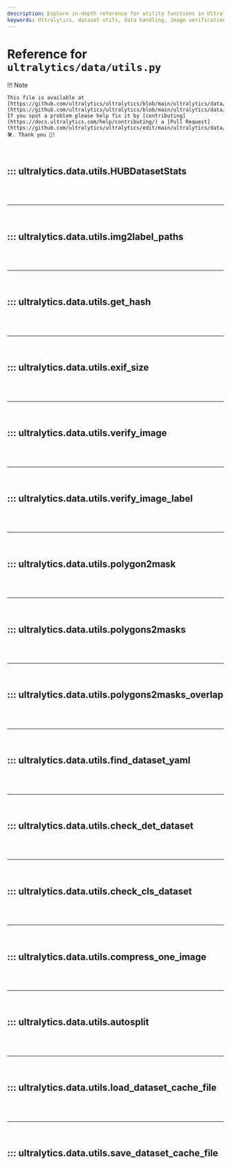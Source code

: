 ```yaml
---
description: Explore in-depth reference for utility functions in Ultralytics data module. Learn about image verification, dataset handling, and more.
keywords: Ultralytics, dataset utils, data handling, image verification, Python, data module
---
```


# Reference for `ultralytics/data/utils.py`

!!! Note

    This file is available at [https://github.com/ultralytics/ultralytics/blob/main/ultralytics/data/utils.py](https://github.com/ultralytics/ultralytics/blob/main/ultralytics/data/utils.py). If you spot a problem please help fix it by [contributing](https://docs.ultralytics.com/help/contributing/) a [Pull Request](https://github.com/ultralytics/ultralytics/edit/main/ultralytics/data/utils.py) 🛠️. Thank you 🙏!

<br>

## ::: ultralytics.data.utils.HUBDatasetStats

<br><br><hr><br>

## ::: ultralytics.data.utils.img2label_paths

<br><br><hr><br>

## ::: ultralytics.data.utils.get_hash

<br><br><hr><br>

## ::: ultralytics.data.utils.exif_size

<br><br><hr><br>

## ::: ultralytics.data.utils.verify_image

<br><br><hr><br>

## ::: ultralytics.data.utils.verify_image_label

<br><br><hr><br>

## ::: ultralytics.data.utils.polygon2mask

<br><br><hr><br>

## ::: ultralytics.data.utils.polygons2masks

<br><br><hr><br>

## ::: ultralytics.data.utils.polygons2masks_overlap

<br><br><hr><br>

## ::: ultralytics.data.utils.find_dataset_yaml

<br><br><hr><br>

## ::: ultralytics.data.utils.check_det_dataset

<br><br><hr><br>

## ::: ultralytics.data.utils.check_cls_dataset

<br><br><hr><br>

## ::: ultralytics.data.utils.compress_one_image

<br><br><hr><br>

## ::: ultralytics.data.utils.autosplit

<br><br><hr><br>

## ::: ultralytics.data.utils.load_dataset_cache_file

<br><br><hr><br>

## ::: ultralytics.data.utils.save_dataset_cache_file

<br><br>
